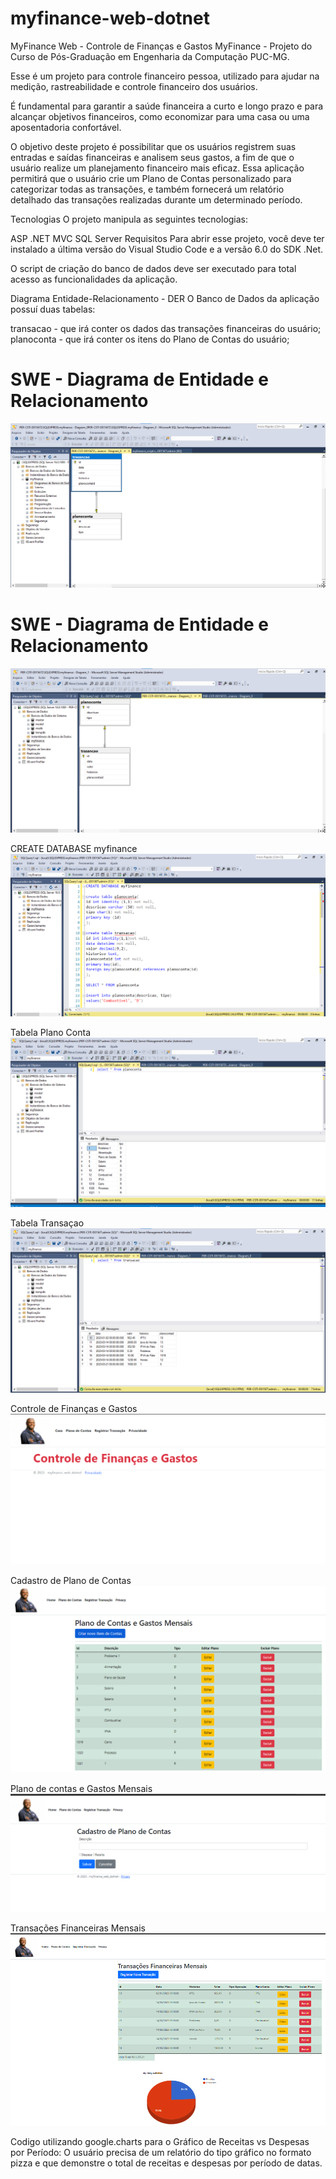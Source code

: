 # myfinance-web-dotnet
MyFinance Web - Controle de Finanças e Gastos
MyFinance - Projeto do Curso de Pós-Graduação em Engenharia da Computação PUC-MG.

Esse é um projeto para controle financeiro pessoa, utilizado para ajudar na medição, rastreabilidade e controle financeiro dos usuários.

É fundamental para garantir a saúde financeira a curto e longo prazo e para alcançar objetivos financeiros, como economizar para uma casa ou uma aposentadoria confortável.

O objetivo deste projeto é possibilitar que os usuários registrem suas entradas e saídas financeiras e analisem seus gastos, a fim de que o usuário realize um planejamento financeiro mais eficaz. Essa aplicação permitirá que o usuário crie um Plano de Contas personalizado para categorizar todas as transações, e também fornecerá um relatório detalhado das transações realizadas durante um determinado período.

Tecnologias
O projeto manipula as seguintes tecnologias:

ASP .NET MVC
SQL Server
Requisitos
Para abrir esse projeto, você deve ter instalado a última versão do Visual Studio Code e a versão 6.0 do SDK .Net.

O script de criação do banco de dados deve ser executado para total acesso as funcionalidades da aplicação.

Diagrama Entidade-Relacionamento - DER
O Banco de Dados da aplicação possuí duas tabelas:

transacao - que irá conter os dados das transações financeiras do usuário;
planoconta - que irá conter os itens do Plano de Contas do usuário;

# SWE - Diagrama de Entidade e Relacionamento
<img src='docs/DER.png'>

# SWE - Diagrama de Entidade e Relacionamento
<img src='docs/DER1.png'>

CREATE DATABASE myfinance
<img src='docs/8.png'>

Tabela Plano Conta
<img src='docs/6.png'>

Tabela Transaçao
<img src='docs/7.png'>

Controle de Finanças e Gastos
<img src='docs/1.png'>

Cadastro de Plano de Contas
<img src='docs/2.png'>

Plano de contas e Gastos Mensais 
<img src='docs/3.png'>

Transações Financeiras Mensais
<img src='docs/4.png'>

Codigo utilizando google.charts para o Gráfico de Receitas vs Despesas por Período: O usuário precisa de um relatório
do tipo gráfico no formato pizza e que demonstre o total de receitas e despesas por período de datas.

<div id="piechart_3d" style="width: 900px; height: 500px;"></div>
<script type="text/javascript" src="https://www.gstatic.com/charts/loader.js"></script>
<script type="text/javascript">
    google.charts.load("current", { packages: ["corechart"] });
    google.charts.setOnLoadCallback(drawChart);
    function drawChart() {
        var data = google.visualization.arrayToDataTable([
            ['Transacao', 'Total'],
            ['Receitas', @Receitas],
            ['Despesas', @Despesas]

        ]);

        var options = {
            title: 'My Daily Activities',
            is3D: true,
        };

        var chart = new google.visualization.PieChart(document.getElementById('piechart_3d'));
        chart.draw(data, options);
    }
</script>

Registro de Transação
<img src='docs/5.png'>
 

